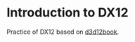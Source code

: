 # Introduction to DX12

Practice of DX12 based on [d3d12book](https://github.com/d3dcoder/d3d12book).
